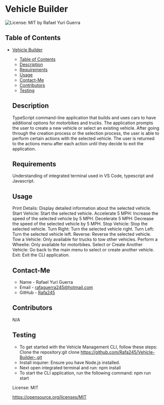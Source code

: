 # Vehicle Builder
  ![License: MIT](https://img.shields.io/badge/License-MIT-yellow.svg)
  by Rafael Yuri Guerra
  ## Table of Contents
- [Vehicle Builder](#vehicle-builder)
  - [Table of Contents](#table-of-contents)
  - [Description](#description)
  - [Requirements](#requirements)
  - [Usage](#usage)
  - [Contact-Me](#contact-me)
  - [Contributors](#contributors)
  - [Testing](#testing)
  ## Description
  TypeScript command-line application that builds and uses cars to have additional options for motorbikes and trucks. The application prompts the user to create a new vehicle or select an existing vehicle. After going through the creation process or the selection process, the user is able to perform certain actions with the selected vehicle. The user is returned to the actions menu after each action until they decide to exit the application.
  ## Requirements
  Understanding of integrated terminal used in VS Code, typescript and Javascript. 
  
  ## Usage
    Print Details: Display detailed information about the selected vehicle. Start Vehicle: Start the selected vehicle. Accelerate 5 MPH: Increase the speed of the selected vehicle by 5 MPH. Decelerate 5 MPH: Decrease the speed of the selected vehicle by 5 MPH. Stop Vehicle: Stop the selected vehicle. Turn Right: Turn the selected vehicle right. Turn Left: Turn the selected vehicle left. Reverse: Reverse the selected vehicle. Tow a Vehicle: Only available for trucks to tow other vehicles. Perform a Wheelie: Only available for motorbikes. Select or Create Another Vehicle: Go back to the main menu to select or create another vehicle. Exit: Exit the CLI application.
  ## Contact-Me
  * Name - Rafael Yuri Guerra
  * Email - rafaguerra245@hotmail.com
  * GitHub - [Rafa245](https://github.com/Rafa245)
  ## Contributors
  N/A
  ## Testing
  * To get started with the Vehicle Management CLI, follow these steps: Clone the repository:git clone https://github.com/Rafa245/Vehicle-Builder-.git 
  * Install inquirer: Ensure you have Node.js installed. 
  * Next open integrated terminal and run: npm install
  * To start the CLI application, run the following command: npm run start 

  License: MIT 

  https://opensource.org/licenses/MIT